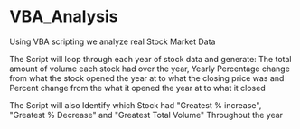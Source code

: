# VBA_Analysis


Using VBA scripting we analyze real Stock Market Data

The Script will loop through each year of stock data and generate: 
    The total amount of volume each stock had over the year,
    Yearly Percentage change from what the stock opened the year at to what the closing price was and
    Percent change from the what it opened the year at to what it closed
    
The Script will also Identify which Stock had "Greatest % increase", "Greatest % Decrease" and "Greatest Total Volume" Throughout the year


    
